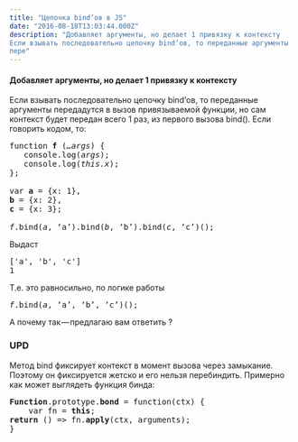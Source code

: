 ```yaml
---
title: "Цепочка bind’ов в JS"
date: "2016-08-18T13:03:44.000Z"
description: "Добавляет аргументы, но делает 1 привязку к контексту
Если взывать последовательно цепочку bind’ов, то переданные аргументы
пере"
---
```


<h4>Добавляет аргументы, но делает 1 привязку к контексту</h4>
<p>Если взывать последовательно цепочку bind’ов, то переданные аргументы передадутся в вызов привязываемой функции, но сам контекст будет передан всего 1 раз, из первого вызова bind(). Если говорить кодом, то:</p>
<pre>function <strong>f</strong> (<em>…args</em>) {<br>   console.log(<em>args</em>);<br>   console.log(<em>this.x</em>);<br>};<br><br>var <strong>a</strong> = {x: 1},<br><strong>b</strong> = {x: 2},<br><strong>c</strong> = {x: 3};<br><br><em>f</em>.bind(<em>a</em>, ‘a’).bind(<em>b</em>, ‘b’).bind(<em>c</em>, ‘c’)();</pre>
<p>Выдаст</p>
<pre>['a', 'b', 'c']<br>1</pre>
<p>Т.е. это равносильно, по логике работы</p>
<pre><em>f</em>.bind(<em>a</em>, ‘a’, ‘b’, ‘c’)();</pre>
<p>А почему так — предлагаю вам ответить ?</p>
<h3>UPD</h3>
<p>Метод bind фиксирует контекст в момент вызова через замыкание. Поэтому он фиксируется жетско и его нельзя перебиндить. Примерно как может выглядеть функция бинда:</p>
<pre><strong>Function</strong>.prototype.<strong>bond</strong> = function(ctx) {<br>    var fn = <strong>this</strong>;<br><strong>return</strong> () =&gt; fn.<strong>apply</strong>(ctx, arguments);<br>}</pre>



